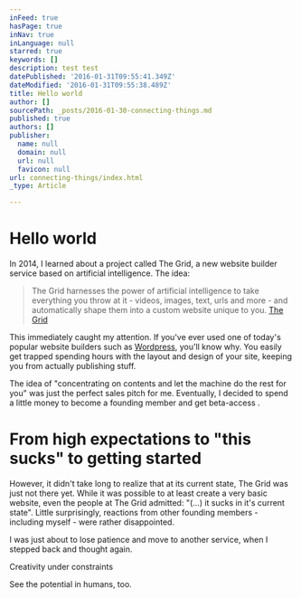 ```yaml
---
inFeed: true
hasPage: true
inNav: true
inLanguage: null
starred: true
keywords: []
description: test test
datePublished: '2016-01-31T09:55:41.349Z'
dateModified: '2016-01-31T09:55:38.489Z'
title: Hello world
author: []
sourcePath: _posts/2016-01-30-connecting-things.md
published: true
authors: []
publisher:
  name: null
  domain: null
  url: null
  favicon: null
url: connecting-things/index.html
_type: Article

---
```

# Hello world

In 2014, I learned about a project called The Grid,  a new website builder service based on artificial intelligence. The idea:

> The Grid harnesses the power of artificial intelligence to take everything you throw at it - videos, images, text, urls and more - and automatically shape them into a custom website unique to you. [The Grid][0]

This immediately caught my attention. If you've ever used one of today's popular website builders such as [Wordpress][1], you'll know why. You easily get trapped spending hours with the layout and design of your site, keeping you from actually publishing stuff.

The idea of "concentrating on contents and let the machine do the rest for you" was just the perfect sales pitch for me. Eventually, I decided to spend a little money to become a founding member and get beta-access .

# From high expectations to "this sucks" to getting started

However, it didn't take long to realize that at its current state,  The Grid was just not there yet. While it was possible to at least create a very basic website, even the people at The Grid admitted: "(...) it sucks in it's current state". Little surprisingly, reactions from other founding members - including myself - were rather disappointed. 

I was just about to lose patience and move to another service, when I stepped back and thought again.

Creativity under constraints

See the potential in humans, too.

[0]: www.thegrid.io
[1]: www.wordpress.org